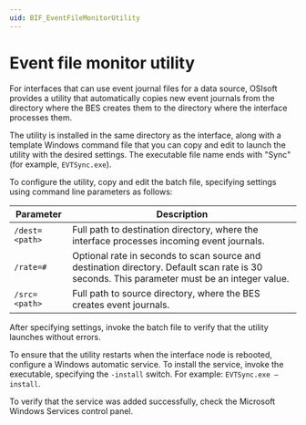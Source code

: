 ```yaml
---
uid: BIF_EventFileMonitorUtility
---
```


# Event file monitor utility

<!-- Topic requires customization for specific interface -->

For interfaces that can use event journal files for a data source, OSIsoft provides a utility that automatically copies new event journals from the directory where the BES creates them to the directory where the interface processes them.

The utility is installed in the same directory as the interface, along with a template Windows command file that you can copy and edit to launch the utility with the desired settings. The executable file name ends with "Sync" (for example, `EVTSync.exe`).

To configure the utility, copy and edit the batch file, specifying settings using command line parameters as follows:

| Parameter | Description |
| --------- | ----------- |
| `/dest=<path>` | Full path to destination directory, where the interface processes incoming event journals. |
| `/rate=#` | Optional rate in seconds to scan source and destination directory. Default scan rate is 30 seconds. This parameter must be an integer value. |
| `/src=<path>` | Full path to source directory, where the BES creates event journals. |

After specifying settings, invoke the batch file to verify that the utility launches without errors.

To ensure that the utility restarts when the interface node is rebooted, configure a Windows automatic service. To install the service, invoke the executable, specifying the `-install` switch. For example: `EVTSync.exe –install`.

To verify that the service was added successfully, check the Microsoft Windows Services control panel.
